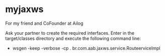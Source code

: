 # myjaxws
For my friend and CoFounder at Ailog

Ask your partner to create the required interfaces. 
Enter in the target/classes directory and execute the following command line:
* wsgen -keep -verbose -cp . br.com.aab.jaxws.service.RouteerviceImpl
